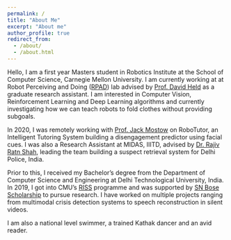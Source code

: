 ```yaml
---
permalink: /
title: "About Me"
excerpt: "About me"
author_profile: true
redirect_from: 
  - /about/
  - /about.html
---
```


Hello, I am a first year Masters student in Robotics Institute at the School of Computer Science, Carnegie Mellon University. I am currently working at at Robot Perceiving and Doing ([RPAD](https://r-pad.github.io)) lab advised by [Prof. David Held](https://davheld.github.io) as a graduate research assistant. I am interested in Computer Vision, Reinforcement Learning and Deep Learning algorithms and currently investigating how we can teach robots to fold clothes without providing subgoals. 

In 2020, I was remotely working with [Prof. Jack Mostow](https://scholar.google.ca/citations?user=P0Mv6pIAAAAJ&hl=en) on RoboTutor, an Intelligent Tutoring System building a disengagement predictor using facial cues. I was also a Research Assistant at MIDAS, IIITD, advised by [Dr. Rajiv Ratn Shah](https://scholar.google.com.sg/citations?user=WAChZv4AAAAJ&hl=en), leading the team building a suspect retrieval system for Delhi Police, India. 

Prior to this, I received my Bachelor’s degree from the Department of Computer Science and Engineering at Delhi Technological University, India. In 2019, I got into CMU’s [RISS](https://riss.ri.cmu.edu) programme and was supported by [SN Bose Scholarship](https://www.winstepforward.org/sn-bose-scholars/) to pursue research. I have worked on multiple projects ranging from multimodal crisis detection systems to speech reconstruction in silent videos.

I am also a national level swimmer, a trained Kathak dancer and an avid reader.


